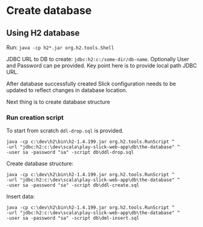 # Create database
## Using H2 database
Run: ```java -cp h2*.jar org.h2.tools.Shell```

JDBC URL to DB to create: `jdbc:h2:c:/some-dir/db-name`.
Optionally User and Password can pe provided.
Key point here is to provide local path JDBC URL.

After database successfully created Slick configuration needs to be updated
to reflect changes in database location.

Next thing is to create database structure 

### Run creation script

To start from scratch `ddl-drop.sql` is provided. 
```shell script
java -cp c:\dev\h2\bin\h2-1.4.199.jar org.h2.tools.RunScript ^
-url "jdbc:h2:c:\dev\scala\play-slick-web-app\db\the-database" ^
-user sa -password "sa" -script db\ddl-drop.sql
```

Create database structure:
```shell script
java -cp c:\dev\h2\bin\h2-1.4.199.jar org.h2.tools.RunScript ^
-url "jdbc:h2:c:\dev\scala\play-slick-web-app\db\the-database" ^
-user sa -password "sa" -script db\ddl-create.sql
```

Insert data:
```shell script
java -cp c:\dev\h2\bin\h2-1.4.199.jar org.h2.tools.RunScript ^
-url "jdbc:h2:c:\dev\scala\play-slick-web-app\db\the-database" ^
-user sa -password "sa" -script db\dml-insert.sql
```
